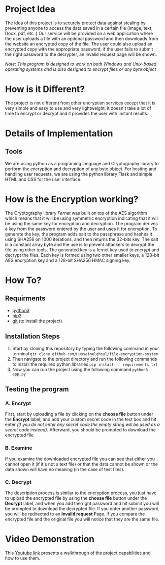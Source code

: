 # Project Idea
The idea of this project is to securely protect data against stealing by preventing anyone to access the data saved in a certain file (image, text, Docx, pdf, etc..)
Our service will be provided on a web application where the user uploads a file with an optional password and then downloads from the website an encrypted copy of the file. The user could also upload an encrypted copy with the appropriate password, if the user fails to submit the right password to the decrypter, an invalid request page will be shown.

*Note: This program is designed to work on both Windows and Unix-based operating systems and is also designed to encrypt files or any byte object*
# How is it Different?
The project is not different from other encryption services except that it is very simple and easy to use and very lightweight, it doesn't take a lot of time to encrypt or decrypt and it provides the user with instant results.

# Details of Implementation

## Tools
We are using python as a programing language and Cryptography library to perform the encryption and decryption of any byte object. 
For hosting and handling user requests, we are using the python library 
Flask and simple HTML  and CSS for the user interface.

# How is the Encryption working?

The Cryptography library *Fernet* was built on top of the AES algorithm which means that it will be using symmetric encryption indicating that it will be using the same key for encryption and decryption.
The program derives a key from the password entered by the user and uses it for encryption. To generate the key, the program adds salt to the passphrase and hashes it using SHA256 on 1000 iterations, and then returns the 32-bits key.
The salt is a constant array byte and the use is to prevent attackers to decrypt the file using other tools.
The generated key is a fernet key used to *encrypt*  and decrypt the files. Each key is formed using two other smaller keys, a 128-bit AES encryption key and a 128-bit SHA256 HMAC signing key.


# How To?

## Requirments

* [python3](https://www.python.org)
* [pip3](https://pypi.org/project/pip/)
* [git](https://git-scm.com) (to install the project)

## Installation Steps

1. Start by cloning this repository by typing the following command in your terminal
`git clone github.com/Husseinelghoul/file-encryption-system`
2. Then navigate to the project directory and run the following commands to install the required python libraries
`pip install -r requirements.txt`
3. Now you can run the project using the following command
`python3 app.py`

## Testing the program
### A. Encrypt

First, start by uploading a file by clicking on the **choose file** button under the **Encrypt** label, and add your custom secret code in the text box and hit enter *(if you do not enter any secret code the empty string will be used as a secret code instead)*. Afterward, you should be prompted to download the encrypted file


### B. Examine

If you examine the downloaded encrypted file you can see that either you cannot open it (if it's not a text file) or that the data cannot be shown or the data shown will have no meaning (in the case of test files).

### C. Decrypt

The description process is similar to the encryption process, you just have to upload the encrypted file by using the **choose file** button under the **Decrypt** label, and when you add the right password and hit submit you will be prompted to download the decrypted file.
If you enter another password, you will be redirected to an **Invalid request** Page.
If you compare the encrypted file and the original file you will notice that they are the same file.

# Video Demonstration

This [Youtube link](https://www.youtube.com) presents a walkthrough of the project capabilities and how to use them.
